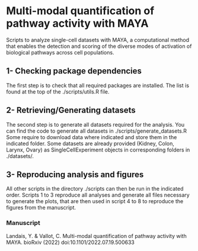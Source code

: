 # Multi-modal quantification of pathway activity with MAYA 

Scripts to analyze single-cell datasets with MAYA, a computational method that enables the detection and scoring of the diverse modes of activation of biological pathways across cell populations. 

## 1- Checking package dependencies

The first step is to check that all required packages are installed. The list is found at the top of the ./scripts/utils.R file.

## 2- Retrieving/Generating datasets

The second step is to generate all datasets required for the analysis. 
You can find the code to generate all datasets in ./scripts/generate_datasets.R
Some require to download data where indicated and store them in the indicated folder.
Some datasets are already provided (Kidney, Colon, Larynx, Ovary) as SingleCellExperiment objects in corresponding folders in ./datasets/.

## 3- Reproducing analysis and figures

All other scripts in the directory ./scripts can then be run in the indicated order. 
Scripts 1 to 3 reproduce all analyses and generate all files necessary to generate the plots, that are then used in script 4 to 8 to reproduce the figures from the manuscript.



### Manuscript

Landais, Y. & Vallot, C. Multi-modal quantification of pathway activity with MAYA. bioRxiv (2022) doi:10.1101/2022.07.19.500633